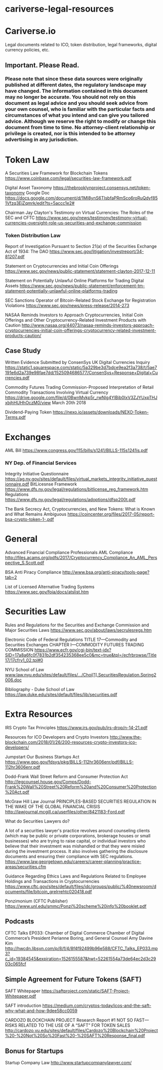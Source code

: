 # cariverse-legal-resources
# Cariverse.io
Legal documents related to ICO, token distribution, legal frameworks, digital currency policies, etc.

## Important. Please Read. 
### Please note that since these data sources were originally published at different dates, the regulatory landscape may have changed. The information contained in this document may no longer be accurate. You should not rely on this document as legal advice and you should seek advice from your own counsel, who is familiar with the particular facts and circumstances of what you intend and can give you tailored advice. Although we reserve the right to modify or change this document from time to time. No attorney-client relationship or privilege is created, nor is this intended to be attorney advertising in any jurisdiction. 


# Token Law

A Securities Law Framework for Blockchain Tokens
https://www.coinbase.com/legal/securities-law-framework.pdf

Digital Asset Taxonomy
https://thebrooklynproject.consensys.net/token-taxonomy
Google Doc
https://docs.google.com/document/d/1MI8ynS6TIsbfaPRmSco6roRuQdyf851Vfzq3EjZqmrk/edit?ts=5accc1e2#

Chairman Jay Clayton's Testimony on Virtual Currencies: The Roles of the SEC and CFTC
https://www.sec.gov/news/testimony/testimony-virtual-currencies-oversight-role-us-securities-and-exchange-commission

### Token Distribution Law
Report of Investigation Pursuant to Section 21(a) of the Securities Exchange Act of 1934:
The DAO
https://www.sec.gov/litigation/investreport/34-81207.pdf

Statement on Cryptocurrencies and Initial Coin Offerings
https://www.sec.gov/news/public-statement/statement-clayton-2017-12-11

Statement on Potentially Unlawful Online Platforms for Trading Digital Assets
https://www.sec.gov/news/public-statement/enforcement-tm-statement-potentially-unlawful-online-platforms-trading

SEC Sanctions Operator of Bitcoin-Related Stock Exchange for Registration Violations
https://www.sec.gov/news/press-release/2014-273

NASAA Reminds Investors to Approach Cryptocurrencies, Initial Coin Offerings and Other Cryptocurrency-Related Investment Products with Caution
http://www.nasaa.org/44073/nasaa-reminds-investors-approach-cryptocurrencies-initial-coin-offerings-cryptocurrency-related-investment-products-caution/

## Case Study

Written Evidence Submitted by ConsenSys
UK Digital Currencies Inquiry
https://static1.squarespace.com/static/5a329be3d7bdce9ea2f3a738/t/5ae7191e6d2a739e98fae7dd/1525094686577/ConsenSys+Response+Digital+Currencies.pdf

Commodity Futures Trading Commission-Proposed Interpretation of Retail Commodity Transactions Involving Virtual Currency
https://drive.google.com/file/d/0BwnMvkp5r_rwNlg4YlBib0IxV3ZJYUxpTHJxbjhHUHhOczM0/view
March 20th 2018

Dividend-Paying Token
https://nexo.io/assets/downloads/NEXO-Token-Terms.pdf

# Exchanges
AML Bill
https://www.congress.gov/115/bills/s1241/BILLS-115s1241is.pdf

### NY Dep. of Financial Services
Integrity Initiative Questionnaire
https://ag.ny.gov/sites/default/files/virtual_markets_integrity_initiative_questionnaire.pdf
BitLicesnse Framework
https://www.dfs.ny.gov/legal/regulations/bitlicense_reg_framework.htm 
Regulations
https://www.dfs.ny.gov/legal/regulations/adoptions/dfsp200t.pdf

The Bank Secrecy Act, Cryptocurrencies,
and New Tokens: What is Known and
What Remains Ambiguous
https://coincenter.org/files/2017-05/report-bsa-crypto-token-1-.pdf

# General
Advanced Financial Compliance Professionals
AML Compliance
http://files.acams.org/pdfs/2017/Cryptocurrency_Compliance_An_AML_Perspective_S.Scott.pdf

BSA Anti Piracy Compliance
http://www.bsa.org/anti-piracy/tools-page?tab=2
 
List of Licensed Alternative Trading Systems
https://www.sec.gov/foia/docs/atslist.htm
 
# Securities Law
	
Rules and Regulations for the Securities and Exchange Commission and Major Securities Laws
https://www.sec.gov/about/laws/secrulesregs.htm

Electronic Code of Federal Regulations
TITLE 17—Commodity and Securities Exchanges
CHAPTER I—COMMODITY FUTURES TRADING COMMISSION
https://www.ecfr.gov/cgi-bin/text-idx?SID=17a8a6fc0f7831b2df354235368ee5c0&mc=true&tpl=/ecfrbrowse/Title17/17cfrv1_02.tpl#0

NYU School of Law
www.law.nyu.edu/sites/default/files/.../Choi[1].SecuritiesRegulation.Spring2006.doc

Bibliography - Duke School of Law
https://law.duke.edu/sites/default/files/lib/securities.pdf

# Extra Resources

IRS Crypto Tax Principles
https://www.irs.gov/pub/irs-drop/n-14-21.pdf

Resources for ICO Developers and Crypto Investors
http://www.the-blockchain.com/2018/01/26/200-resources-crypto-investors-ico-developers/

Jumpstart Our Business Startups Act
https://www.gpo.gov/fdsys/pkg/BILLS-112hr3606enr/pdf/BILLS-112hr3606enr.pdf

Dodd-Frank Wall Street Reform and Consumer Protection
Act 
http://legcounsel.house.gov/Comps/Dodd-Frank%20Wall%20Street%20Reform%20and%20Consumer%20Protection%20Act.pdf

McGraw Hill Law Journal
PRINCIPLES-BASED SECURITIES REGULATION IN THE
WAKE OF THE GLOBAL FINANCIAL CRISIS
http://lawjournal.mcgill.ca/userfiles/other/8421183-Ford.pdf

What do Securities Lawyers do?

A lot of a securities lawyer's practice revolves around counseling clients (which may be public or private corporations, brokerage houses or small businesses) who are trying to raise capital, or individual investors who believe that their investment was mishandled or that they were misled during the investment process. It also involves gathering the disclosure documents and ensuring their compliance with SEC regulations.
https://www.law.georgetown.edu/careers/career-planning/practice-areas/securities.cfm

Guidance Regarding Ethics Laws and Regulations Related to Employee
Holdings and Transactions in Cryptocurrencies 
https://www.cftc.gov/sites/default/files/idc/groups/public/%40newsroom/documents/file/bitcoin_grelrrehtc020418.pdf

Ponzimonium (CFTC Publisher)
https://www.unl.edu/smmc/Ponzi%20scheme%20info%20booklet.pdf

## Podcasts
CFTC Talks EP033: Chamber of Digital Commerce
Chamber of Digital Commerce’s President Perianne Boring, and General Counsel Amy Davine Kim
http://hwcdn.libsyn.com/p/8/f/4/8f4f92499b96e588/CFTC_Talks_EP033.mp3?c_id=19384545&expiration=1526155587&hwt=52261554a73de64ec2d3c2903c065fcf

## Simple Agreement for Future Tokens (SAFT)

SAFT Whitepaper
https://saftproject.com/static/SAFT-Project-Whitepaper.pdf

SAFT introduction
https://medium.com/cryptos-today/icos-and-the-saft-why-what-and-how-9dee58cc0059

CARDOZO BLOCKCHAIN PROJECT
Research Report #1
NOT SO FAST—RISKS RELATED TO THE
USE OF A “SAFT” FOR TOKEN SALES
http://cardozo.yu.edu/sites/default/files/Cardozo%20Blockchain%20Project%20-%20Not%20So%20Fast%20-%20SAFT%20Response_final.pdf


## Bonus for Startups
Startup Company Law
http://www.startupcompanylawyer.com/
